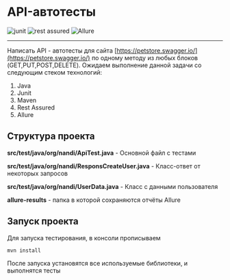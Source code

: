 # API-автотесты
![junit](https://img.shields.io/maven-central/v/junit/junit?versionSuffix=4.13.2&label=Junit) ![rest assured](https://img.shields.io/maven-central/v/io.rest-assured/rest-assured?versionSuffix=5.3.2&label=Rest%20Assured) ![Allure](https://img.shields.io/maven-central/v/io.qameta.allure/allure-junit4?versionSuffix=2.23.0&label=Allure)
___
Написать API - автотесты для сайта [https://petstore.swagger.io/](https://petstore.swagger.io/) по одному методу из любых блоков (GET,PUT,POST,DELETE). Ожидаем выполнение данной задачи со следующим стеком технологий:

1.  Java
2.  Junit
3.  Maven
4.  Rest Assured
5.  Allure
## Структура проекта
**src/test/java/org/nandi/ApiTest.java** - Основной файл с тестами

**src/test/java/org/nandi/ResponsCreateUser.java** - Класс-ответ от некоторых запросов

**src/test/java/org/nandi/UserData.java** - Класс с данными пользователя

**allure-results** - папка в которой сохраняются отчёты Allure

## Запуск проекта
Для запуска тестирования, в консоли прописываем
```
mvn install
```
После запуска установятся все используемые библиотеки, и выполнятся тесты
